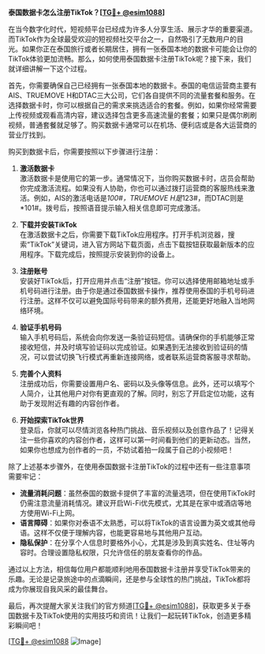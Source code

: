 **泰国数据卡怎么注册TikTok？[[TG💪+ @esim1088](https://t.me/s/esim1088)]**

在当今数字化时代，短视频平台已经成为许多人分享生活、展示才华的重要渠道。而TikTok作为全球最受欢迎的短视频社交平台之一，自然吸引了无数用户的目光。如果你正在泰国旅行或者长期居住，拥有一张泰国本地的数据卡可能会让你的TikTok体验更加流畅。那么，如何使用泰国数据卡注册TikTok呢？接下来，我们就详细讲解一下这个过程。

首先，你需要确保自己已经拥有一张泰国本地的数据卡。泰国的电信运营商主要有AIS、TRUEMOVE H和DTAC三大公司，它们各自提供不同的流量套餐和服务。在选择数据卡时，你可以根据自己的需求来挑选适合的套餐。例如，如果你经常需要上传视频或观看高清内容，建议选择包含更多高速流量的套餐；如果只是偶尔刷刷视频，普通套餐就足够了。购买数据卡通常可以在机场、便利店或是各大运营商的营业厅找到。

购买到数据卡后，你需要按照以下步骤进行注册：

1. **激活数据卡**  
   激活数据卡是使用它的第一步。通常情况下，当你购买数据卡时，店员会帮助你完成激活流程。如果没有人协助，你也可以通过拨打运营商的客服热线来激活。例如，AIS的激活电话是*100#，TRUEMOVE H是*123#，而DTAC则是*101#。拨号后，按照语音提示输入相关信息即可完成激活。

2. **下载并安装TikTok**  
   在激活数据卡之后，你需要下载TikTok应用程序。打开手机浏览器，搜索“TikTok”关键词，进入官方网站下载页面，点击下载按钮获取最新版本的应用程序。下载完成后，按照提示安装到你的设备上。

3. **注册账号**  
   安装好TikTok后，打开应用并点击“注册”按钮。你可以选择使用邮箱地址或手机号码进行注册。由于你是通过泰国数据卡操作，推荐使用泰国的手机号码进行注册。这样不仅可以避免国际号码带来的额外费用，还能更好地融入当地网络环境。

4. **验证手机号码**  
   输入手机号码后，系统会向你发送一条验证码短信。请确保你的手机能够正常接收短信，并及时填写验证码以完成验证。如果遇到无法接收到验证码的情况，可以尝试切换飞行模式再重新连接网络，或者联系运营商客服寻求帮助。

5. **完善个人资料**  
   注册成功后，你需要设置用户名、密码以及头像等信息。此外，还可以填写个人简介，让其他用户对你有更直观的了解。同时，别忘了开启定位功能，这有助于发现附近有趣的内容创作者。

6. **开始探索TikTok世界**  
   登录后，你就可以尽情浏览各种热门挑战、音乐视频以及创意作品了！记得关注一些你喜欢的内容创作者，这样可以第一时间看到他们的更新动态。当然，如果你也想成为创作者的一员，不妨试着拍一段属于自己的小视频吧！

除了上述基本步骤外，在使用泰国数据卡注册TikTok的过程中还有一些注意事项需要牢记：

- **流量消耗问题**：虽然泰国的数据卡提供了丰富的流量选项，但在使用TikTok时仍需注意流量消耗情况。建议开启Wi-Fi优先模式，尤其是在家中或酒店等地方使用Wi-Fi上网。
- **语言障碍**：如果你对泰语不太熟悉，可以将TikTok的语言设置为英文或其他母语。这样不仅便于理解内容，也能更容易地与其他用户互动。
- **隐私保护**：在分享个人信息时要格外小心，尤其是涉及到真实姓名、住址等内容时。合理设置隐私权限，只允许信任的朋友查看你的作品。

通过以上方法，相信每位用户都能顺利地用泰国数据卡注册并享受TikTok带来的乐趣。无论是记录旅途中的点滴瞬间，还是参与全球性的热门挑战，TikTok都将成为你展现自我风采的最佳舞台。

最后，再次提醒大家关注我们的官方频道[[TG💪+ @esim1088](https://t.me/s/esim1088)]，获取更多关于泰国数据卡及TikTok使用的实用技巧和资讯！让我们一起玩转TikTok，创造更多精彩瞬间吧！

[[TG💪+ @esim1088](https://t.me/s/esim1088) ![Image](https://i.postimg.cc/4NQfJmqS/Snipaste-2025-05-13-00-14-12.png)]